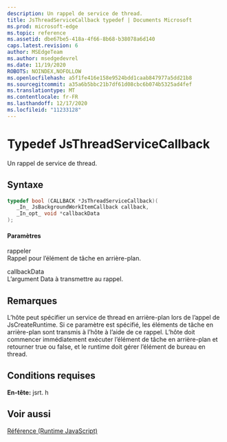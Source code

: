 ```yaml
---
description: Un rappel de service de thread.
title: JsThreadServiceCallback typedef | Documents Microsoft
ms.prod: microsoft-edge
ms.topic: reference
ms.assetid: dbe67be5-418a-4f66-8b68-b38078a6d140
caps.latest.revision: 6
author: MSEdgeTeam
ms.author: msedgedevrel
ms.date: 11/19/2020
ROBOTS: NOINDEX,NOFOLLOW
ms.openlocfilehash: a5f1fe416e158e9524bdd1caab847977a5dd21b8
ms.sourcegitcommit: a35a6b5bbc21b7df61d08cbc6b074b5325ad4fef
ms.translationtype: MT
ms.contentlocale: fr-FR
ms.lasthandoff: 12/17/2020
ms.locfileid: "11233128"
---
```

# Typedef JsThreadServiceCallback

Un rappel de service de thread.  
  
## Syntaxe  
  
```cpp  
typedef bool (CALLBACK *JsThreadServiceCallback)(  
   _In_ JsBackgroundWorkItemCallback callback,  
   _In_opt_ void *callbackData  
);  
```  
  
#### Paramètres  
 rappeler  
 Rappel pour l’élément de tâche en arrière-plan.  
  
 callbackData  
 L’argument Data à transmettre au rappel.  
  
## Remarques  
 L’hôte peut spécifier un service de thread en arrière-plan lors de l’appel de JsCreateRuntime. Si ce paramètre est spécifié, les éléments de tâche en arrière-plan sont transmis à l’hôte à l’aide de ce rappel. L’hôte doit commencer immédiatement exécuter l’élément de tâche en arrière-plan et retourner true ou false, et le runtime doit gérer l’élément de bureau en thread.  
  
## Conditions requises  
 **En-tête:** jsrt. h  
  
## Voir aussi  
 [Référence (Runtime JavaScript)](../chakra-hosting/reference-javascript-runtime.md)
